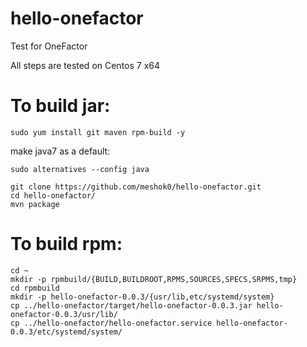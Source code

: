 # hello-onefactor
Test for OneFactor

All steps are tested on Centos 7 x64


# To build jar:
```
sudo yum install git maven rpm-build -y
```
make java7 as a default:
```
sudo alternatives --config java
```
```
git clone https://github.com/meshok0/hello-onefactor.git
cd hello-onefactor/
mvn package
```

# To build rpm:
```
cd ~
mkdir -p rpmbuild/{BUILD,BUILDROOT,RPMS,SOURCES,SPECS,SRPMS,tmp}
cd rpmbuild
mkdir -p hello-onefactor-0.0.3/{usr/lib,etc/systemd/system}
cp ../hello-onefactor/target/hello-onefactor-0.0.3.jar hello-onefactor-0.0.3/usr/lib/
cp ../hello-onefactor/hello-onefactor.service hello-onefactor-0.0.3/etc/systemd/system/


```


